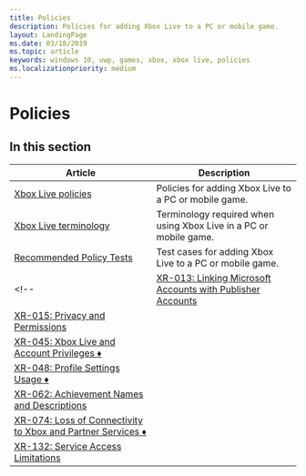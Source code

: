 ```yaml
---
title: Policies
description: Policies for adding Xbox Live to a PC or mobile game.
layout: LandingPage
ms.date: 03/18/2019
ms.topic: article
keywords: windows 10, uwp, games, xbox, xbox live, policies
ms.localizationpriority: medium
---
```


# Policies


## In this section

| Article | Description |
|---------|-------------|
| [Xbox Live policies](../xboxlive-policies.md) | Policies for adding Xbox Live to a PC or mobile game. |
| [Xbox Live terminology](../xboxlive-terminology.md) | Terminology required when using Xbox Live in a PC or mobile game. |
| [Recommended Policy Tests](../xboxlive-policy-tests.md) | Test cases for adding Xbox Live to a PC or mobile game. |
<!-- | [XR-013: Linking Microsoft Accounts with Publisher Accounts](xr013.md) |  |
| [XR-015: Privacy and Permissions](xr015.md) |  |
| [XR-045: Xbox Live and Account Privileges &diams;](xr045.md) |  |
| [XR-048: Profile Settings Usage &diams;](xr048.md) |  |
| [XR-062: Achievement Names and Descriptions](xr062.md) |  |
| [XR-074: Loss of Connectivity to Xbox and Partner Services &diams;](xr074.md) |  |
| [XR-132: Service Access Limitations](xr132.md) |  | -->
